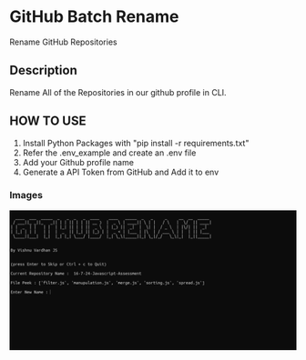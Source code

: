 # GitHub Batch Rename

Rename GitHub Repositories

## Description

Rename All of the Repositories in our github profile in CLI.

## HOW TO USE
1. Install Python Packages with "pip install -r requirements.txt"
2. Refer the .env_example and create an .env file
3. Add your Github profile name
4. Generate a API Token from GitHub and Add it to env

### Images

![Image1](./Images/Main_New.png)
